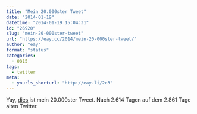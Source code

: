 ```yaml
---
title: "Mein 20.000ster Tweet"
date: "2014-01-19"
datetime: "2014-01-19 15:04:31"
id: "26920"
slug: "mein-20-000ster-tweet"
url: "https://eay.cc/2014/mein-20-000ster-tweet/"
author: "eay"
format: "status"
categories:
  - 0815
tags:
  - twitter
meta:
  - yourls_shorturl: "http://eay.li/2c3"
---
```


Yay, [dies](https://twitter.com/eay/status/424848562904903680) ist mein 20.000ster Tweet. Nach 2.614 Tagen auf dem 2.861 Tage alten Twitter.
